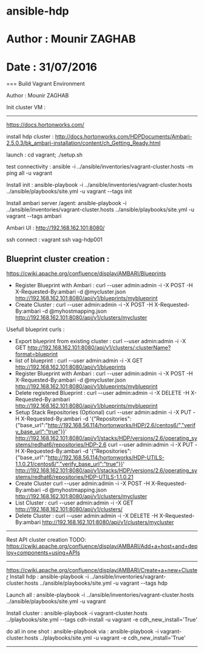 # ansible-hdp
# Author : Mounir ZAGHAB
# Date : 31/07/2016 
=== Build Vagrant Environment 

Author : Mounir ZAGHAB

Init cluster VM : 

----
https://docs.hortonworks.com/

install hdp cluster : http://docs.hortonworks.com/HDPDocuments/Ambari-2.5.0.3/bk_ambari-installation/content/ch_Getting_Ready.html

launch :
cd vagrant; ./setup.sh

test connectivity           : ansible -i ../ansible/inventories/vagrant-cluster.hosts  -m ping all -u vagrant

Install init                : ansible-playbook -i ../ansible/inventories/vagrant-cluster.hosts ../ansible/playbooks/site.yml -u vagrant --tags init  

Install ambari server /agent: ansible-playbook -i ../ansible/inventories/vagrant-cluster.hosts ../ansible/playbooks/site.yml -u vagrant --tags ambari  

Ambari UI   : http://192.168.162.101:8080/ 
    
ssh connect : vagrant ssh vag-hdp001

Blueprint cluster creation : 
----
https://cwiki.apache.org/confluence/display/AMBARI/Blueprints
- Register Blueprint with Ambari :
	curl --user admin:admin -i -X POST -H X-Requested-By:ambari -d @mycluster.json http://192.168.162.101:8080/api/v1/blueprints/myblueprint
- Create Cluster :
	curl --user admin:admin -i -X POST -H X-Requested-By:ambari -d @myhostmapping.json http://192.168.162.101:8080/api/v1/clusters/mycluster

Usefull blueprint curls : 
- Export blueprint from existing cluster :
	curl --user admin:admin -i -X GET http://192.168.162.101:8080/api/v1/clusters/:clusterName?format=blueprint
- list of blueprint : 
	curl --user admin:admin -i -X GET http://192.168.162.101:8080/api/v1/blueprints
- Register Blueprint with Ambari :
	curl --user admin:admin -i -X POST -H X-Requested-By:ambari -d @mycluster.json http://192.168.162.101:8080/api/v1/blueprints/myblueprint
- Delete registered Blueprint :
	curl --user admin:admin -i -X DELETE -H X-Requested-By:ambari http://192.168.162.101:8080/api/v1/blueprints/myblueprint
- Setup Stack Repositories (Optional)
	curl --user admin:admin -i -X PUT -H X-Requested-By:ambari -d '{"Repositories":{"base_url":"http://192.168.56.114/hortonworks/HDP/2.6/centos6/","verify_base_url":"true"}}' http://192.168.162.101:8080/api/v1/stacks/HDP/versions/2.6/operating_systems/redhat6/repositories/HDP-2.6
	curl --user admin:admin -i -X PUT -H X-Requested-By:ambari -d '{"Repositories":{"base_url":"http://192.168.56.114/hortonworks/HDP-UTILS-1.1.0.21/centos6/","verify_base_url":"true"}}' http://192.168.162.101:8080/api/v1/stacks/HDP/versions/2.6/operating_systems/redhat6/repositories/HDP-UTILS-1.1.0.21
- Create Cluster
	curl --user admin:admin -i -X POST -H X-Requested-By:ambari -d @myhostmapping.json http://192.168.162.101:8080/api/v1/clusters/mycluster
- List Cluster :
	curl --user admin:admin -i -X GET http://192.168.162.101:8080/api/v1/clusters/
- Delete Cluster : 
    curl --user admin:admin -i -X DELETE -H X-Requested-By:ambari http://192.168.162.101:8080/api/v1/clusters/mycluster

----

Rest API cluster creation TODO: 
https://cwiki.apache.org/confluence/display/AMBARI/Add+a+host+and+deploy+components+using+APIs


----
https://cwiki.apache.org/confluence/display/AMBARI/Create+a+new+Cluster
Install hdp  		: ansible-playbook -i ../ansible/inventories/vagrant-cluster.hosts ../ansible/playbooks/site.yml -u vagrant --tags hdp 

Launch all			: ansible-playbook -i ../ansible/inventories/vagrant-cluster.hosts ../ansible/playbooks/site.yml -u vagrant

Install cluster		: ansible-playbook -i vagrant-cluster.hosts ../playbooks/site.yml --tags cdh-install -u vagrant -e cdh_new_install='True'

do all in one shot :  ansible-playbook via : ansible-playbook -i vagrant-cluster.hosts ../playbooks/site.yml -u vagrant -e cdh_new_install='True'

----
